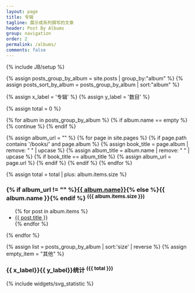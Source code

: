 ```yaml
---
layout: page
title: 专辑
tagline: 展示成系列撰写的文章
header: Post By Albums
group: navigation
order: 2
permalink: /albums/
comments: false
---
```

{% include JB/setup %}

{% assign posts_group_by_album = site.posts | group_by:"album" %}
{% assign posts_sort_by_album = posts_group_by_album | sort:"album" %}

{% assign x_label = '专辑' %}
{% assign y_label = '数目' %}

{% assign total = 0 %}

{% for album in posts_group_by_album %}
  {% if album.name == empty %}
    {% continue %}
  {% endif %}

  {% assign album_url = "" %}
  {% for page in site.pages %}
    {% if page.path contains '/books/' and page.album %}
      {% assign book_title = page.album | remove: " " | upcase %}
      {% assign album_title = album.name | remove: " " | upcase %}
      {% if book_title == album_title %}
        {% assign album_url = page.url %}
      {% endif %}
    {% endif %}
  {% endfor %}

   {% assign total = total | plus: album.items.size %}

  <h3 id="{{ album.name | downcase | replace:' ','-' | replace:'/','-' }}-ref">{% if album_url != "" %}<a href="{{ album_url }}" title="该专辑已发布为GitBook，点击查看！">{{ album.name}}</a>{% else %}{{ album.name }}{% endif %} <sup>({{ album.items.size }})</sup></h3>
  <ul>
    {% for post in album.items %}
    <li><a href="{{ post.url }}">{{ post.title }}</a></li>
    {% endfor %}
  </ul>
{% endfor %}

{% assign list = posts_group_by_album | sort:'size' | reverse %}
{% assign empty_item = "其他" %}

<h3>{{ x_label}}{{ y_label}}统计 <sup>({{ total }})</sup></h3>
{% include widgets/svg_statistic %}
